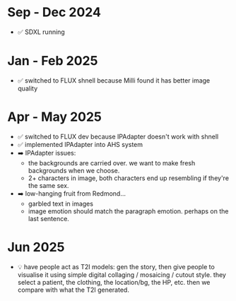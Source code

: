 # Sep - Dec 2024
- ✅ SDXL running

# Jan - Feb 2025
- ✅ switched to FLUX shnell because Milli found it has better image quality

# Apr - May 2025
- ✅ switched to FLUX dev because IPAdapter doesn't work with shnell
- ✅ implemented IPAdapter into AHS system
- ➡️ IPAdapter issues:
    - the backgrounds are carried over. we want to make fresh backgrounds when we choose.
    - 2+ characters in image, both characters end up resembling if they're the same sex.
- ➡️ low-hanging fruit from Redmond...
    - garbled text in images
    - image emotion should match the paragraph emotion. perhaps on the last sentence.

# Jun 2025
- 💡 have people act as T2I models: gen the story, then give people to visualise it using simple digital collaging / mosaicing / cutout style. they select a patient, the clothing, the location/bg, the HP, etc. then we compare with what the T2I generated.

